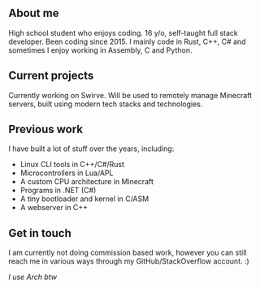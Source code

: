 ## About me

High school student who enjoys coding. 16 y/o, self-taught full stack developer. Been coding since 2015. I mainly code in Rust, C++, C# and sometimes I enjoy working in Assembly, C and Python.

## Current projects

Currently working on Swirve. Will be used to remotely manage Minecraft servers, built using modern tech stacks and technologies.

## Previous work

I have built a lot of stuff over the years, including:
- Linux CLI tools in C++/C#/Rust
- Microcontrollers in Lua/APL
- A custom CPU architecture in Minecraft
- Programs in .NET (C#)
- A tiny bootloader and kernel in C/ASM
- A webserver in C++

## Get in touch

I am currently not doing commission based work, however you can still reach me in various ways through my GitHub/StackOverflow account. :)

_I use Arch btw_
